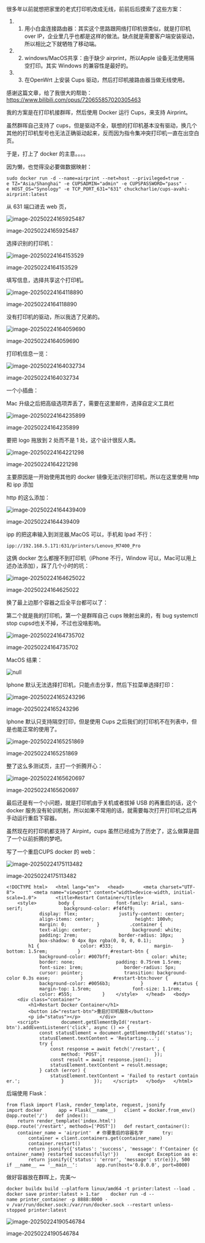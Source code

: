 

很多年以前就想把家里的老式打印机改成无线，前前后后摸索了这些方案：

1. 1. 用小白盒连接路由器：其实这个思路跟网络打印机很类似，就是打印机 over IP，企业里几乎也都是这样的做法。缺点就是需要客户端安装驱动，所以相比之下就牺牲了移动端。
2. 2. windows/MacOS共享：由于缺少 airprint，所以Apple 设备无法使用隔空打印。其实 Windows 的兼容性是最好的。
3. 3. 在OpenWrt 上安装 Cups 驱动，然后打印机接路由器当做无线使用。

感谢这篇文章，给了我很大的帮助：https://www.bilibili.com/opus/720655857020305463

我的方案是在打印机接群晖，然后使用 Docker 运行 Cups，来支持 Airprint。

虽然群晖自己支持了 cups，但是驱动不全，联想的打印机基本没有驱动，换几个其他的打印机型号也无法正确驱动起来，反而因为指令集冲突打印机一直在出空白页。

于是，打上了 docker 的主意。。。。

因为懒，也觉得没必要做数据映射：

`sudo docker run -d --name=airprint --net=host --privileged=true -e TZ="Asia/Shanghai" -e CUPSADMIN="admin" -e CUPSPASSWORD="pass" -e HOST_OS="Synology" -e TCP_PORT_631="631" chuckcharlie/cups-avahi-airprint:latest`

从 631 端口进去 web 页，

![image-20250224165925487](https://raw.githubusercontent.com/Xu-Hardy/picgo-imh/master/image-20250224165925487.png "null")

image-20250224165925487

选择识别的打印机：

![image-20250224164153529](https://raw.githubusercontent.com/Xu-Hardy/picgo-imh/master/image-20250224164153529.png "null")

image-20250224164153529

填写信息，选择共享这个打印机。

![image-20250224164118890](https://raw.githubusercontent.com/Xu-Hardy/picgo-imh/master/image-20250224164118890.png "null")

image-20250224164118890

没有打印机的驱动，所以我选了兄弟的。

![image-20250224164059690](https://raw.githubusercontent.com/Xu-Hardy/picgo-imh/master/image-20250224164059690.png "null")

image-20250224164059690

打印机信息一览：

![image-20250224164032734](https://raw.githubusercontent.com/Xu-Hardy/picgo-imh/master/image-20250224164032734.png "null")

image-20250224164032734

一个小插曲：

Mac 升级之后把高级选项弄丢了，需要在这里邮件，选择自定义工具栏

![image-20250224164235899](https://raw.githubusercontent.com/Xu-Hardy/picgo-imh/master/image-20250224164235899.png "null")

image-20250224164235899

要把 logo 拖放到 2 处而不是 1 处，这个设计很反人类。

![image-20250224164221298](https://raw.githubusercontent.com/Xu-Hardy/picgo-imh/master/image-20250224164221298.png "null")

image-20250224164221298

主要原因是一开始使用其他的 docker 镜像无法识别打印机，所以在这里使用 http 和 ipp 添加

http 的这么添加：

![image-20250224164439409](https://raw.githubusercontent.com/Xu-Hardy/picgo-imh/master/image-20250224164439409.png "null")

image-20250224164439409

ipp 的把这串输入到浏览器,MacOS 可以，手机和 Ipad 不行：

`ipp://192.168.5.171:631/printers/Lenovo_M7400_Pro`

这俩 docker 怎么都搜不到打印机（iPhone 不行，Window 可以，Mac可以用上述办法添加），踩了几个小时的坑：

![image-20250224164625022](https://raw.githubusercontent.com/Xu-Hardy/picgo-imh/master/image-20250224164625022.png "null")

image-20250224164625022

换了最上边那个容器之后全平台都可以了：

第二个就是我的打印机，第一个是群晖自己 cups 映射出来的，有 bug systemctl stop cupsd也关不掉，不过也没啥影响。

![image-20250224164735702](https://raw.githubusercontent.com/Xu-Hardy/picgo-imh/master/image-20250224164735702.png "null")

image-20250224164735702

MacOS 结果：

![](https://raw.githubusercontent.com/Xu-Hardy/picgo-imh/master/image-20250224164851437.png "null")

Iphone 默认无法选择打印机，只能点击分享，然后下拉菜单选择打印：

![image-20250224165243296](https://raw.githubusercontent.com/Xu-Hardy/picgo-imh/master/image-20250224165243296.png "null")

image-20250224165243296

Iphone 默认只支持隔空打印，但是使用 Cups 之后我们的打印机不在列表中，但是也能正常的使用了。

![image-20250224165251869](https://raw.githubusercontent.com/Xu-Hardy/picgo-imh/master/image-20250224165251869.png "null")

image-20250224165251869

整了这么多测试页，主打一个折腾开心：

![image-20250224165620697](https://raw.githubusercontent.com/Xu-Hardy/picgo-imh/master/image-20250224165620697.png "null")

image-20250224165620697

最后还是有一个小问题，就是打印机由于关机或者拔掉 USB 的再重启的话，这个 docker 服务没有轮训机制，所以如果不常用的话，就需要每次打开打印机之后再手动运行重启下容器。

虽然现在的打印机都支持了 Airpint，cups 虽然已经成为了历史了，这么做算是圆了一个以前折腾的梦吧。

写了一个重启CUPS docker 的 web：

![image-20250224175113482](https://raw.githubusercontent.com/Xu-Hardy/picgo-imh/master/image-20250224175113482.png "null")

image-20250224175113482

`<!DOCTYPE html>   <html lang="en">   <head>       <meta charset="UTF-8">       <meta name="viewport" content="width=device-width, initial-scale=1.0">       <title>Restart Container</title>       <style>        body {               font-family: Arial, sans-serif;               background-color: #f4f4f9;               display: flex;               justify-content: center;               align-items: center;               height: 100vh;               margin: 0;           }           .container {               text-align: center;               background: white;               padding: 2rem;               border-radius: 10px;               box-shadow: 0 4px 8px rgba(0, 0, 0, 0.1);           }           h1 {               color: #333;               margin-bottom: 1.5rem;           }           #restart-btn {               background-color: #007bff;               color: white;               border: none;               padding: 0.75rem 1.5rem;               font-size: 1rem;               border-radius: 5px;               cursor: pointer;               transition: background-color 0.3s ease;           }           #restart-btn:hover {               background-color: #0056b3;           }           #status {               margin-top: 1.5rem;               font-size: 1.1rem;               color: #555;           }    </style>   </head>   <body>       <div class="container">           <h1>Restart Docker Container</h1>           <button id="restart-btn">重启打印机服务</button>           <p id="status"></p>       </div>          <script>        document.getElementById('restart-btn').addEventListener('click', async () => {               const statusElement = document.getElementById('status');               statusElement.textContent = 'Restarting...';                  try {                   const response = await fetch('/restart', {                       method: 'POST',                   });                   const result = await response.json();                   statusElement.textContent = result.message;               } catch (error) {                   statusElement.textContent = 'Failed to restart container.';               }           });    </script>   </body>   </html>`

后端使用 Flask：

`from flask import Flask, render_template, request, jsonify   import docker      app = Flask(__name__)   client = docker.from_env()      @app.route('/')   def index():       return render_template('index.html')      @app.route('/restart', methods=['POST'])   def restart_container():       container_name = 'airprint'  # 你要重启的容器名字       try:           container = client.containers.get(container_name)           container.restart()           return jsonify({'status': 'success', 'message': f'Container {container_name} restarted successfully!'})       except Exception as e:           return jsonify({'status': 'error', 'message': str(e)}), 500      if __name__ == '__main__':       app.run(host='0.0.0.0', port=8000)`

做好容器放在群晖上，完美～

`docker buildx build --platform linux/amd64 -t printer:latest --load .   docker save printer:latest > 1.tar    docker run -d --name printer_container -p 8888:8000 -v /var/run/docker.sock:/var/run/docker.sock --restart unless-stopped printer:latest`

![image-20250224190546784](https://raw.githubusercontent.com/Xu-Hardy/picgo-imh/master/image-20250224190546784.png "null")

image-20250224190546784